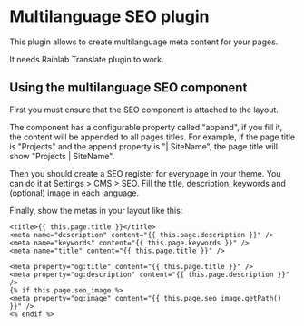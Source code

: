 # Multilanguage SEO plugin

This plugin allows to create multilanguage meta content for your pages.

It needs Rainlab Translate plugin to work.

## Using the multilanguage SEO component

First you must ensure that the SEO component is attached to the layout.

The component has a configurable property called "append", if you fill it, the content will be appended to all pages titles. For example, if the page title is "Projects" and the append property is "| SiteName", the page title will show "Projects | SiteName".

Then you should create a SEO register for everypage in your theme. You can do it at Settings > CMS > SEO. Fill the title, description, keywords and (optional) image in each language.

Finally, show the metas in your layout like this:

```
<title>{{ this.page.title }}</title>
<meta name="description" content="{{ this.page.description }}" />
<meta name="keywords" content="{{ this.page.keywords }}" />
<meta name="title" content="{{ this.page.title }}" />

<meta property="og:title" content="{{ this.page.title }}" />
<meta property="og:description" content="{{ this.page.description }}" />
{% if this.page.seo_image %>
<meta property="og:image" content="{{ this.page.seo_image.getPath() }}" />
<% endif %>
```